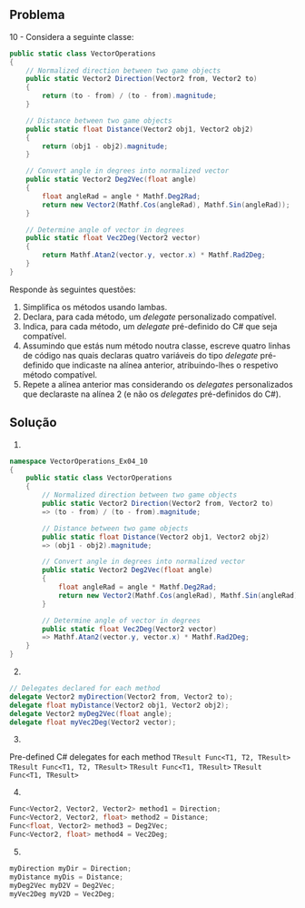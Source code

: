 ## Problema

10 - Considera a seguinte classe:

```cs
public static class VectorOperations
{
    // Normalized direction between two game objects
    public static Vector2 Direction(Vector2 from, Vector2 to)
    {
        return (to - from) / (to - from).magnitude;
    }

    // Distance between two game objects
    public static float Distance(Vector2 obj1, Vector2 obj2)
    {
        return (obj1 - obj2).magnitude;
    }

    // Convert angle in degrees into normalized vector
    public static Vector2 Deg2Vec(float angle)
    {
        float angleRad = angle * Mathf.Deg2Rad;
        return new Vector2(Mathf.Cos(angleRad), Mathf.Sin(angleRad));
    }

    // Determine angle of vector in degrees
    public static float Vec2Deg(Vector2 vector)
    {
        return Mathf.Atan2(vector.y, vector.x) * Mathf.Rad2Deg;
    }
}
```

Responde às seguintes questões:

1.  Simplifica os métodos usando lambas.
2.  Declara, para cada método, um _delegate_ personalizado compatível.
3.  Indica, para cada método, um _delegate_ pré-definido do C# que seja
    compatível.
4.  Assumindo que estás num método noutra classe, escreve quatro linhas de
    código nas quais declaras quatro variáveis do tipo _delegate_ pré-definido
    que indicaste na alínea anterior, atribuindo-lhes o respetivo método
    compatível.
5.  Repete a alínea anterior mas considerando os _delegates_ personalizados que
    declaraste na alínea 2 (e não os _delegates_ pré-definidos do C#).
	
## Solução

1.
```cs
namespace VectorOperations_Ex04_10
{
    public static class VectorOperations
    {
        // Normalized direction between two game objects
        public static Vector2 Direction(Vector2 from, Vector2 to) 
		=> (to - from) / (to - from).magnitude;

        // Distance between two game objects
        public static float Distance(Vector2 obj1, Vector2 obj2) 
		=> (obj1 - obj2).magnitude;

        // Convert angle in degrees into normalized vector
        public static Vector2 Deg2Vec(float angle)
        {
            float angleRad = angle * Mathf.Deg2Rad;
            return new Vector2(Mathf.Cos(angleRad), Mathf.Sin(angleRad));
        }

        // Determine angle of vector in degrees
        public static float Vec2Deg(Vector2 vector) 
		=> Mathf.Atan2(vector.y, vector.x) * Mathf.Rad2Deg;
    }
}
```

2.
```cs
// Delegates declared for each method
delegate Vector2 myDirection(Vector2 from, Vector2 to);
delegate float myDistance(Vector2 obj1, Vector2 obj2);
delegate Vector2 myDeg2Vec(float angle);
delegate float myVec2Deg(Vector2 vector);
```

3.
Pre-defined C# delegates for each method
`TResult Func<T1, T2, TResult>`
`TResult Func<T1, T2, TResult>`
`TResult Func<T1, TResult>`
`TResult Func<T1, TResult>`

4.
```cs
Func<Vector2, Vector2, Vector2> method1 = Direction;
Func<Vector2, Vector2, float> method2 = Distance;
Func<float, Vector2> method3 = Deg2Vec;
Func<Vector2, float> method4 = Vec2Deg;
```

5.
```cs
myDirection myDir = Direction;
myDistance myDis = Distance;
myDeg2Vec myD2V = Deg2Vec;
myVec2Deg myV2D = Vec2Deg;
```